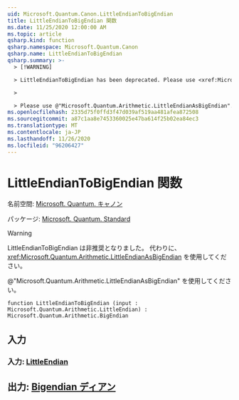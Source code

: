 ```yaml
---
uid: Microsoft.Quantum.Canon.LittleEndianToBigEndian
title: LittleEndianToBigEndian 関数
ms.date: 11/25/2020 12:00:00 AM
ms.topic: article
qsharp.kind: function
qsharp.namespace: Microsoft.Quantum.Canon
qsharp.name: LittleEndianToBigEndian
qsharp.summary: >-
  > [!WARNING]

  > LittleEndianToBigEndian has been deprecated. Please use <xref:Microsoft.Quantum.Arithmetic.LittleEndianAsBigEndian> instead.

  >

  > Please use @"Microsoft.Quantum.Arithmetic.LittleEndianAsBigEndian".
ms.openlocfilehash: 2335d75f0ffd3f47d039af519aa481afea872508
ms.sourcegitcommit: a87c1aa8e7453360025e47ba614f25b02ea84ec3
ms.translationtype: MT
ms.contentlocale: ja-JP
ms.lasthandoff: 11/26/2020
ms.locfileid: "96206427"
---
```

# <a name="littleendiantobigendian-function"></a>LittleEndianToBigEndian 関数

名前空間: [Microsoft. Quantum. キャノン](xref:Microsoft.Quantum.Canon)

パッケージ: [Microsoft. Quantum. Standard](https://nuget.org/packages/Microsoft.Quantum.Standard)


> [!WARNING]
> LittleEndianToBigEndian は非推奨となりました。 代わりに、<xref:Microsoft.Quantum.Arithmetic.LittleEndianAsBigEndian> を使用してください。
>
> @"Microsoft.Quantum.Arithmetic.LittleEndianAsBigEndian" を使用してください。



```qsharp
function LittleEndianToBigEndian (input : Microsoft.Quantum.Arithmetic.LittleEndian) : Microsoft.Quantum.Arithmetic.BigEndian
```


## <a name="input"></a>入力

### <a name="input--littleendian"></a>入力: [LittleEndian](xref:Microsoft.Quantum.Arithmetic.LittleEndian)





## <a name="output--bigendian"></a>出力: [Bigendian ディアン](xref:Microsoft.Quantum.Arithmetic.BigEndian)


